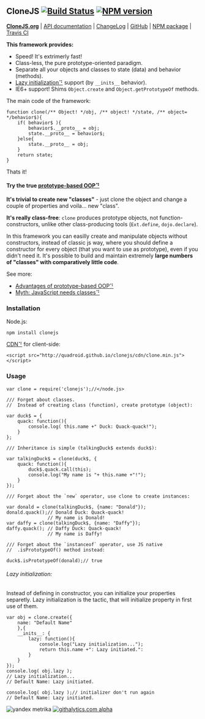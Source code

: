 <!-- HIDDEN: -->
## CloneJS [![Build Status](https://travis-ci.org/quadroid/clonejs.png?branch=master "travis-ci.org")](https://travis-ci.org/quadroid/clonejs) [![NPM version](https://badge.fury.io/js/clonejs.png)](http://badge.fury.io/js/clonejs)
[**CloneJS.org**](http://clonejs.org)
|  [API documentation](http://clonejs.org/symbols/clone.html)
|  [ChangeLog](https://github.com/quadroid/clonejs/blob/master/CHANGELOG.md)
|  [GitHub](http://github.com/quadroid/clonejs)
|  [NPM package](http://npmjs.org/package/clonejs)
|  [Travis CI](http://travis-ci.org/quadroid/clonejs)
<!-- /HIDDEN -->
  
**This framework provides:**

* Speed! It's extrimerly fast!
* Class-less, the pure prototype-oriented paradigm.
* Separate all your objects and classes to state (data) and behavior (methods).
* [Lazy initialization⠙][] support (by `__inits__` behavior).
* IE6+ support! Shims `Object.create` and `Object.getPrototypeOf` methods.

[Lazy initialization⠙]: http://en.wikipedia.org/wiki/Lazy_initialization

The main code of the framework:

    function clone(/** Object! */obj, /** object! */state, /** object= */behavior$){
        if( behavior$ ){
            behavior$.__proto__ = obj;
            state.__proto__ = behavior$;
        }else{
            state.__proto__ = obj;
        }
        return state;
    }

Thats it!

#### Try the true [prototype-based OOP⠙](http://en.wikipedia.org/wiki/Prototype-based_programming)

**It's trivial to create new "classes"** - just clone the object and change a couple of properties and voila... new "class".

**It's really class-free**: `clone` produces prototype objects, not function-constructors, unlike other class-producing tools (`Ext.define`, `dojo.declare`).

In this framework you can easilly create and manipulate objects without constructors, instead of classic js way,
where you should define a constructor for every object (that you want to use as prototype), even if you didn't need it.
It's possible to build and maintain extremely **large numbers of "classes" with comparatively little code**.

See more:

- [Advantages of prototype-based OOP⠙](http://programmers.stackexchange.com/questions/110936/what-are-the-advantages-of-prototype-based-oop-over-class-based-oop#answers-header)
- [Myth: JavaScript needs classes⠙](http://www.2ality.com/2011/11/javascript-classes.html)

### Installation

Node.js:

    npm install clonejs

[CDN⠙][] for client-side:

    <script src="http://quadroid.github.io/clonejs/cdn/clone.min.js"></script>

### Usage

    var clone = require('clonejs');//</node.js>
        
    /// Forget about classes.    
    //  Instead of creating class (function), create prototype (object):
    
    var duck$ = {
        quack: function(){
            console.log( this.name +" Duck: Quack-quack!");
        }
    };

    /// Inheritance is simple (talkingDuck$ extends duck$):
    
    var talkingDuck$ = clone(duck$, {
        quack: function(){
            duck$.quack.call(this);
            console.log("My name is "+ this.name +"!");
        }
    });
    
    /// Forget about the `new` operator, use clone to create instances:
    
    var donald = clone(talkingDuck$, {name: "Donald"});
    donald.quack();// Donald Duck: Quack-quack! 
                   // My name is Donald!
    var daffy = clone(talkingDuck$, {name: "Daffy"});
    daffy.quack(); // Daffy Duck: Quack-quack! 
                   // My name is Daffy!

    /// Forget about the `instanceof` operator, use JS native 
    //  .isPrototypeOf() method instead:
    
    duck$.isPrototypeOf(donald);// true


###### Lazy initialization:

Instead of defining in constructor, you can initialize your properties separetly.
Lazy initialization is the tactic, that will initialize property in first use of them.

    var obj = clone.create({
        name: "Default Name"
        },{
        __inits__: {
            lazy: function(){
                console.log("Lazy initialization...");
                return this.name +": Lazy initiated.":
            }
        }
    });
    console.log( obj.lazy );
    // Lazy initialization...
    // Default Name: Lazy initiated.
    
    console.log( obj.lazy );// initializer don't run again
    // Default Name: Lazy initiated.

[Object.create⠙]: https://developer.mozilla.org/en-US/docs/JavaScript/Reference/Global_Objects/Object/create
[Object.defineProperty⠙]: https://developer.mozilla.org/en-US/docs/JavaScript/Reference/Global_Objects/Object/defineProperty
[property descriptors⠙]: http://ejohn.org/blog/ecmascript-5-objects-and-properties/#ig-sh-1

[CDN⠙]: http://code.lancepollard.com/github-as-a-cdn/

<!-- HIDDEN: -->
![yandex metrika](http://mc.yandex.ru/watch/20738752)
[![githalytics.com alpha](https://cruel-carlota.pagodabox.com/3110be9614da5cb337ebd483c187010f "githalytics.com")](http://githalytics.com/quadroid/clonejs)
<!-- /HIDDEN -->